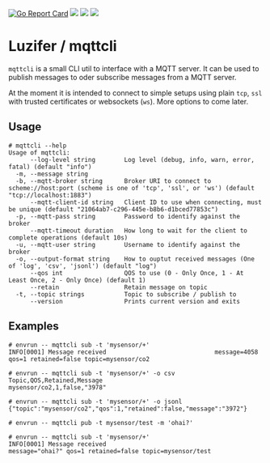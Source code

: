 [![Go Report Card](https://goreportcard.com/badge/github.com/Luzifer/mqttcli)](https://goreportcard.com/report/github.com/Luzifer/mqttcli)
![](https://badges.fyi/github/license/Luzifer/mqttcli)
![](https://badges.fyi/github/downloads/Luzifer/mqttcli)
![](https://badges.fyi/github/latest-release/Luzifer/mqttcli)

# Luzifer / mqttcli

`mqttcli` is a small CLI util to interface with a MQTT server. It can be used to publish messages to oder subscribe messages from a MQTT server.

At the moment it is intended to connect to simple setups using plain `tcp`, `ssl` with trusted certificates or websockets (`ws`). More options to come later.

## Usage

```console
# mqttcli --help
Usage of mqttcli:
      --log-level string        Log level (debug, info, warn, error, fatal) (default "info")
  -m, --message string          
  -b, --mqtt-broker string      Broker URI to connect to scheme://host:port (scheme is one of 'tcp', 'ssl', or 'ws') (default "tcp://localhost:1883")
      --mqtt-client-id string   Client ID to use when connecting, must be unique (default "21064ab7-c296-445e-b8b6-d1bced77853c")
  -p, --mqtt-pass string        Password to identify against the broker
      --mqtt-timeout duration   How long to wait for the client to complete operations (default 10s)
  -u, --mqtt-user string        Username to identify against the broker
  -o, --output-format string    How to ouptut received messages (One of 'log', 'csv', 'jsonl') (default "log")
      --qos int                 QOS to use (0 - Only Once, 1 - At Least Once, 2 - Only Once) (default 1)
      --retain                  Retain message on topic
  -t, --topic strings           Topic to subscribe / publish to
      --version                 Prints current version and exits
```

## Examples

```console
# envrun -- mqttcli sub -t 'mysensor/+'
INFO[0001] Message received                              message=4058 qos=1 retained=false topic=mysensor/co2

# envrun -- mqttcli sub -t 'mysensor/+' -o csv
Topic,QOS,Retained,Message
mysensor/co2,1,false,"3978"

# envrun -- mqttcli sub -t 'mysensor/+' -o jsonl
{"topic":"mysensor/co2","qos":1,"retained":false,"message":"3972"}
```

```console
# envrun -- mqttcli pub -t mysensor/test -m 'ohai?'

# envrun -- mqttcli sub -t 'mysensor/+'
INFO[0001] Message received                              message="ohai?" qos=1 retained=false topic=mysensor/test
```
